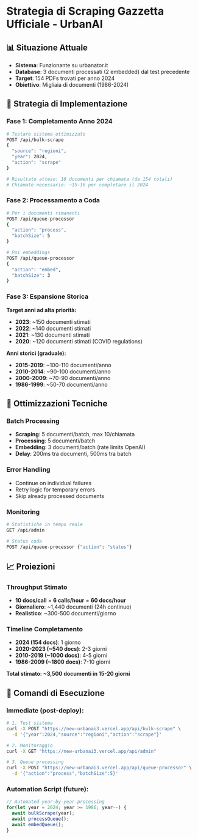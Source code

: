 # Strategia di Scraping Gazzetta Ufficiale - UrbanAI

## 📊 Situazione Attuale
- **Sistema**: Funzionante su urbanator.it
- **Database**: 3 documenti processati (2 embedded) dal test precedente
- **Target**: 154 PDFs trovati per anno 2024
- **Obiettivo**: Migliaia di documenti (1986-2024)

## 🎯 Strategia di Implementazione

### **Fase 1: Completamento Anno 2024**
```bash
# Testare sistema ottimizzato
POST /api/bulk-scrape
{
  "source": "regioni",
  "year": 2024,
  "action": "scrape"
}

# Risultato atteso: 10 documenti per chiamata (da 154 totali)
# Chiamate necessarie: ~15-16 per completare il 2024
```

### **Fase 2: Processamento a Coda**
```bash
# Per i documenti rimanenti
POST /api/queue-processor
{
  "action": "process",
  "batchSize": 5
}

# Poi embeddings
POST /api/queue-processor
{
  "action": "embed", 
  "batchSize": 3
}
```

### **Fase 3: Espansione Storica**
**Target anni ad alta priorità:**
- **2023**: ~150 documenti stimati
- **2022**: ~140 documenti stimati  
- **2021**: ~130 documenti stimati
- **2020**: ~120 documenti stimati (COVID regulations)

**Anni storici (graduale):**
- **2015-2019**: ~100-110 documenti/anno
- **2010-2014**: ~90-100 documenti/anno
- **2000-2009**: ~70-90 documenti/anno
- **1986-1999**: ~50-70 documenti/anno

## 🔧 Ottimizzazioni Tecniche

### **Batch Processing**
- **Scraping**: 5 documenti/batch, max 10/chiamata
- **Processing**: 5 documenti/batch  
- **Embedding**: 3 documenti/batch (rate limits OpenAI)
- **Delay**: 200ms tra documenti, 500ms tra batch

### **Error Handling**
- Continue on individual failures
- Retry logic for temporary errors
- Skip already processed documents

### **Monitoring**
```bash
# Statistiche in tempo reale
GET /api/admin

# Status coda
POST /api/queue-processor {"action": "status"}
```

## 📈 Proiezioni

### **Throughput Stimato**
- **10 docs/call** × **6 calls/hour** = **60 docs/hour**
- **Giornaliero**: ~1,440 documenti (24h continuo)
- **Realistico**: ~300-500 documenti/giorno

### **Timeline Completamento**
- **2024 (154 docs)**: 1 giorno
- **2020-2023 (~540 docs)**: 2-3 giorni  
- **2010-2019 (~1000 docs)**: 4-5 giorni
- **1986-2009 (~1800 docs)**: 7-10 giorni

**Total stimato: ~3,500 documenti in 15-20 giorni**

## 🚀 Comandi di Esecuzione

### Immediate (post-deploy):
```bash
# 1. Test sistema
curl -X POST "https://new-urbanai3.vercel.app/api/bulk-scrape" \
  -d '{"year":2024,"source":"regioni","action":"scrape"}'

# 2. Monitoraggio
curl -X GET "https://new-urbanai3.vercel.app/api/admin"

# 3. Queue processing
curl -X POST "https://new-urbanai3.vercel.app/api/queue-processor" \
  -d '{"action":"process","batchSize":5}'
```

### Automation Script (future):
```javascript
// Automated year-by-year processing
for(let year = 2024; year >= 1986; year--) {
  await bulkScrape(year);
  await processQueue();
  await embedQueue();
}
```